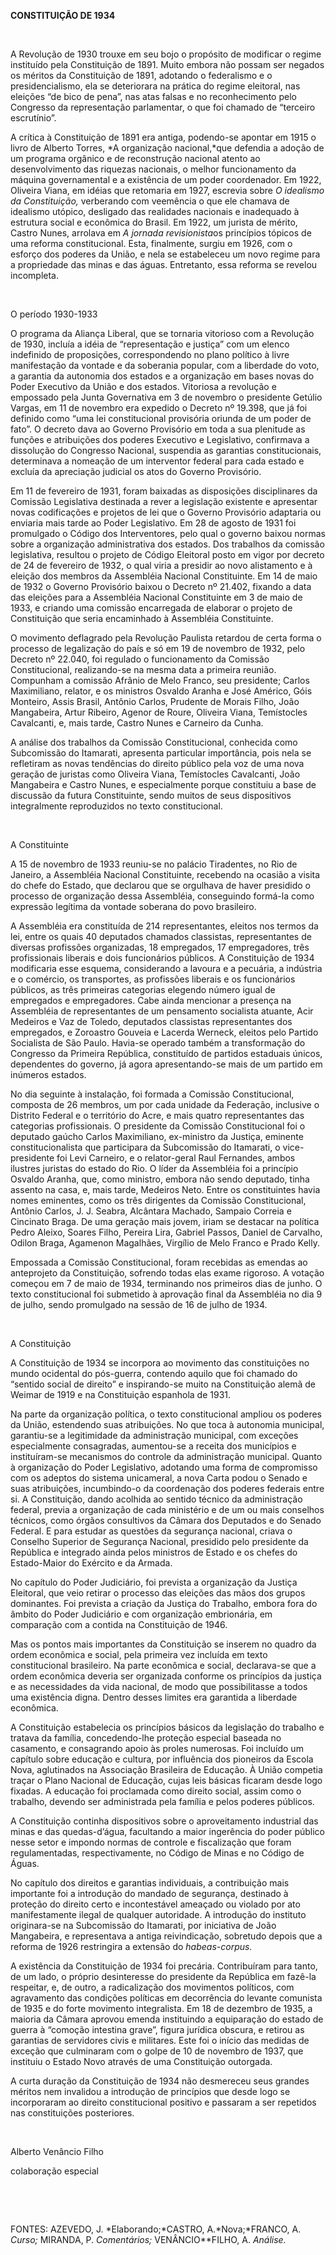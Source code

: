 **CONSTITUIÇÃO DE 1934**

 

A Revolução de 1930 trouxe em seu bojo o propósito de modificar o regime
instituído pela Constituição de 1891. Muito embora não possam ser
negados os méritos da Constituição de 1891, adotando o federalismo e o
presidencialismo, ela se deteriorara na prática do regime eleitoral, nas
eleições “de bico de pena”, nas atas falsas e no reconhecimento pelo
Congresso da representação parlamentar, o que foi chamado de “terceiro
escrutínio”.

A crítica à Constituição de 1891 era antiga, podendo-se apontar em 1915
o livro de Alberto Torres, *A organização nacional,*que defendia a
adoção de um programa orgânico e de reconstrução nacional atento ao
desenvolvimento das riquezas nacionais, o melhor funcionamento da
máquina governamental e a existência de um poder coordenador. Em 1922,
Oliveira Viana, em idéias que retomaria em 1927, escrevia sobre *O
idealismo da Constituição,* verberando com veemência o que ele chamava
de idealismo utópico, desligado das realidades nacionais e inadequado à
estrutura social e econômica do Brasil. Em 1922, um jurista de mérito,
Castro Nunes, arrolava em *A jornada revisionista*os princípios tópicos
de uma reforma constitucional. Esta, finalmente, surgiu em 1926, com o
esforço dos poderes da União, e nela se estabeleceu um novo regime para
a propriedade das minas e das águas. Entretanto, essa reforma se revelou
incompleta.

 

O período 1930-1933

O programa da Aliança Liberal, que se tornaria vitorioso com a Revolução
de 1930, incluía a idéia de “representação e justiça” com um elenco
indefinido de proposições, correspondendo no plano político à livre
manifestação da vontade e da soberania popular, com a liberdade do voto,
a garantia da autonomia dos estados e a organização em bases novas do
Poder Executivo da União e dos estados. Vitoriosa a revolução e
empossado pela Junta Governativa em 3 de novembro o presidente Getúlio
Vargas, em 11 de novembro era expedido o Decreto nº 19.398, que já foi
definido como “uma lei constitucional provisória oriunda de um poder de
fato”. O decreto dava ao Governo Provisório em toda a sua plenitude as
funções e atribuições dos poderes Executivo e Legislativo, confirmava a
dissolução do Congresso Nacional, suspendia as garantias
constitucionais, determinava a nomeação de um interventor federal para
cada estado e excluía da apreciação judicial os atos do Governo
Provisório.

Em 11 de fevereiro de 1931, foram baixadas as disposições disciplinares
da Comissão Legislativa destinada a rever a legislação existente e
apresentar novas codificações e projetos de lei que o Governo Provisório
adaptaria ou enviaria mais tarde ao Poder Legislativo. Em 28 de agosto
de 1931 foi promulgado o Código dos Interventores, pelo qual o governo
baixou normas sobre a organização administrativa dos estados. Dos
trabalhos da comissão legislativa, resultou o projeto de Código
Eleitoral posto em vigor por decreto de 24 de fevereiro de 1932, o qual
viria a presidir ao novo alistamento e à eleição dos membros da
Assembléia Nacional Constituinte. Em 14 de maio de 1932 o Governo
Provisório baixou o Decreto nº 21.402, fixando a data das eleições para
a Assembléia Nacional Constituinte em 3 de maio de 1933, e criando uma
comissão encarregada de elaborar o projeto de Constituição que seria
encaminhado à Assembléia Constituinte.

O movimento deflagrado pela Revolução Paulista retardou de certa forma o
processo de legalização do país e só em 19 de novembro de 1932, pelo
Decreto nº 22.040, foi regulado o funcionamento da Comissão
Constitucional, realizando-se na mesma data a primeira reunião.
Compunham a comissão Afrânio de Melo Franco, seu presidente; Carlos
Maximiliano, relator, e os ministros Osvaldo Aranha e José Américo, Góis
Monteiro, Assis Brasil, Antônio Carlos, Prudente de Morais Filho, João
Mangabeira, Artur Ribeiro, Agenor de Roure, Oliveira Viana, Temístocles
Cavalcanti, e, mais tarde, Castro Nunes e Carneiro da Cunha.

A análise dos trabalhos da Comissão Constitucional, conhecida como
Subcomissão do Itamarati, apresenta particular importância, pois nela se
refletiram as novas tendências do direito público pela voz de uma nova
geração de juristas como Oliveira Viana, Temístocles Cavalcanti, João
Mangabeira e Castro Nunes, e especialmente porque constituiu a base de
discussão da futura Constituinte, sendo muitos de seus dispositivos
integralmente reproduzidos no texto constitucional.

 

A Constituinte

A 15 de novembro de 1933 reuniu-se no palácio Tiradentes, no Rio de
Janeiro, a Assembléia Nacional Constituinte, recebendo na ocasião a
visita do chefe do Estado, que declarou que se orgulhava de haver
presidido o processo de organização dessa Assembléia, conseguindo
formá-la como expressão legítima da vontade soberana do povo brasileiro.

A Assembléia era constituída de 214 representantes, eleitos nos termos
da lei, entre os quais 40 deputados chamados classistas, representantes
de diversas profissões organizadas, 18 empregados, 17 empregadores, três
profissionais liberais e dois funcionários públicos. A Constituição de
1934 modificaria esse esquema, considerando a lavoura e a pecuária, a
indústria e o comércio, os transportes, as profissões liberais e os
funcionários públicos, as três primeiras categorias elegendo número
igual de empregados e empregadores. Cabe ainda mencionar a presença na
Assembléia de representantes de um pensamento socialista atuante, Acir
Medeiros e Vaz de Toledo, deputados classistas representantes dos
empregados, e Zoroastro Gouveia e Lacerda Werneck, eleitos pelo Partido
Socialista de São Paulo. Havia-se operado também a transformação do
Congresso da Primeira República, constituído de partidos estaduais
únicos, dependentes do governo, já agora apresentando-se mais de um
partido em inúmeros estados.

No dia seguinte à instalação, foi formada a Comissão Constitucional,
composta de 26 membros, um por cada unidade da Federação, inclusive o
Distrito Federal e o território do Acre, e mais quatro representantes
das categorias profissionais. O presidente da Comissão Constitucional
foi o deputado gaúcho Carlos Maximiliano, ex-ministro da Justiça,
eminente constitucionalista que participara da Subcomissão do Itamarati,
o vice-presidente foi Levi Carneiro, e o relator-geral Raul Fernandes,
ambos ilustres juristas do estado do Rio. O líder da Assembléia foi a
princípio Osvaldo Aranha, que, como ministro, embora não sendo deputado,
tinha assento na casa, e, mais tarde, Medeiros Neto. Entre os
constituintes havia nomes eminentes, como os três dirigentes da Comissão
Constitucional, Antônio Carlos, J. J. Seabra, Alcântara Machado, Sampaio
Correia e Cincinato Braga. De uma geração mais jovem, iriam se destacar
na política Pedro Aleixo, Soares Filho, Pereira Lira, Gabriel Passos,
Daniel de Carvalho, Odilon Braga, Agamenon Magalhães, Virgílio de Melo
Franco e Prado Kelly.

Empossada a Comissão Constitucional, foram recebidas as emendas ao
anteprojeto da Constituição, sofrendo todas elas exame rigoroso. A
votação começou em 7 de maio de 1934, terminando nos primeiros dias de
junho. O texto constitucional foi submetido à aprovação final da
Assembléia no dia 9 de julho, sendo promulgado na sessão de 16 de julho
de 1934.

 

A Constituição

A Constituição de 1934 se incorpora ao movimento das constituições no
mundo ocidental do pós-guerra, contendo aquilo que foi chamado do
“sentido social de direito” e inspirando-se muito na Constituição alemã
de Weimar de 1919 e na Constituição espanhola de 1931.

Na parte da organização política, o texto constitucional ampliou os
poderes da União, estendendo suas atribuições. No que toca à autonomia
municipal, garantiu-se a legitimidade da administração municipal, com
exceções especialmente consagradas, aumentou-se a receita dos municípios
e instituíram-se mecanismos do controle da administração municipal.
Quanto à organização do Poder Legislativo, adotando uma forma de
compromisso com os adeptos do sistema unicameral, a nova Carta podou o
Senado e suas atribuições, incumbindo-o da coordenação dos poderes
federais entre si. A Constituição, dando acolhida ao sentido técnico da
administração federal, previa a organização de cada ministério e de um
ou mais conselhos técnicos, como órgãos consultivos da Câmara dos
Deputados e do Senado Federal. E para estudar as questões da segurança
nacional, criava o Conselho Superior de Segurança Nacional, presidido
pelo presidente da República e integrado ainda pelos ministros de Estado
e os chefes do Estado-Maior do Exército e da Armada.

No capítulo do Poder Judiciário, foi prevista a organização da Justiça
Eleitoral, que veio retirar o processo das eleições das mãos dos grupos
dominantes. Foi prevista a criação da Justiça do Trabalho, embora fora
do âmbito do Poder Judiciário e com organização embrionária, em
comparação com a contida na Constituição de 1946.

Mas os pontos mais importantes da Constituição se inserem no quadro da
ordem econômica e social, pela primeira vez incluída em texto
constitucional brasileiro. Na parte econômica e social, declarava-se que
a ordem econômica deveria ser organizada conforme os princípios da
justiça e as necessidades da vida nacional, de modo que possibilitasse a
todos uma existência digna. Dentro desses limites era garantida a
liberdade econômica.

A Constituição estabelecia os princípios básicos da legislação do
trabalho e tratava da família, concedendo-lhe proteção especial baseada
no casamento, e consagrando apoio às proles numerosas. Foi incluído um
capítulo sobre educação e cultura, por influência dos pioneiros da
Escola Nova, aglutinados na Associação Brasileira de Educação. À União
competia traçar o Plano Nacional de Educação, cujas leis básicas ficaram
desde logo fixadas. A educação foi proclamada como direito social, assim
como o trabalho, devendo ser administrada pela família e pelos poderes
públicos.

A Constituição continha dispositivos sobre o aproveitamento industrial
das minas e das quedas-d’água, facultando a maior ingerência do poder
público nesse setor e impondo normas de controle e fiscalização que
foram regulamentadas, respectivamente, no Código de Minas e no Código de
Águas.

No capítulo dos direitos e garantias individuais, a contribuição mais
importante foi a introdução do mandado de segurança, destinado à
proteção do direito certo e incontestável ameaçado ou violado por ato
manifestamente ilegal de qualquer autoridade. A introdução do instituto
originara-se na Subcomissão do Itamarati, por iniciativa de João
Mangabeira, e representava a antiga reivindicação, sobretudo depois que
a reforma de 1926 restringira a extensão do *habeas-corpus.*

A existência da Constituição de 1934 foi precária. Contribuíram para
tanto, de um lado, o próprio desinteresse do presidente da República em
fazê-la respeitar, e, de outro, a radicalização dos movimentos
políticos, com agravamento das condições políticas em decorrência do
levante comunista de 1935 e do forte movimento integralista. Em 18 de
dezembro de 1935, a maioria da Câmara aprovou emenda instituindo a
equiparação do estado de guerra à “comoção intestina grave”, figura
jurídica obscura, e retirou as garantias de servidores civis e
militares. Este foi o início das medidas de exceção que culminaram com o
golpe de 10 de novembro de 1937, que instituiu o Estado Novo através de
uma Constituição outorgada.

A curta duração da Constituição de 1934 não desmereceu seus grandes
méritos nem invalidou a introdução de princípios que desde logo se
incorporaram ao direito constitucional positivo e passaram a ser
repetidos nas constituições posteriores.

 

Alberto Venâncio Filho

colaboração especial

 

 

FONTES: AZEVEDO, J. *Elaborando;*CASTRO, A.*Nova;*FRANCO, A. *Curso;*
MIRANDA, P. *Comentários;* VENÂNCIO**FILHO, A. *Análise.*

 
